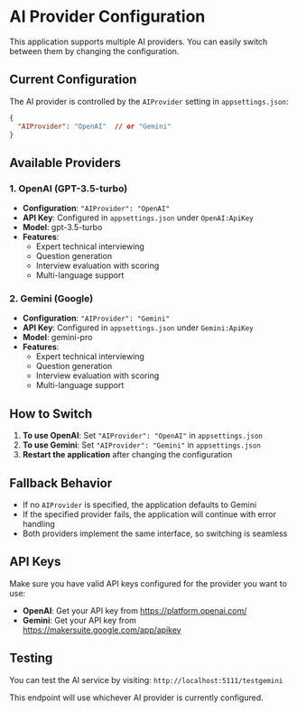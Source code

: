 # AI Provider Configuration

This application supports multiple AI providers. You can easily switch between them by changing the configuration.

## Current Configuration

The AI provider is controlled by the `AIProvider` setting in `appsettings.json`:

```json
{
  "AIProvider": "OpenAI"  // or "Gemini"
}
```

## Available Providers

### 1. OpenAI (GPT-3.5-turbo)
- **Configuration**: `"AIProvider": "OpenAI"`
- **API Key**: Configured in `appsettings.json` under `OpenAI:ApiKey`
- **Model**: gpt-3.5-turbo
- **Features**: 
  - Expert technical interviewing
  - Question generation
  - Interview evaluation with scoring
  - Multi-language support

### 2. Gemini (Google)
- **Configuration**: `"AIProvider": "Gemini"`
- **API Key**: Configured in `appsettings.json` under `Gemini:ApiKey`
- **Model**: gemini-pro
- **Features**: 
  - Expert technical interviewing
  - Question generation
  - Interview evaluation with scoring
  - Multi-language support

## How to Switch

1. **To use OpenAI**: Set `"AIProvider": "OpenAI"` in `appsettings.json`
2. **To use Gemini**: Set `"AIProvider": "Gemini"` in `appsettings.json`
3. **Restart the application** after changing the configuration

## Fallback Behavior

- If no `AIProvider` is specified, the application defaults to Gemini
- If the specified provider fails, the application will continue with error handling
- Both providers implement the same interface, so switching is seamless

## API Keys

Make sure you have valid API keys configured for the provider you want to use:

- **OpenAI**: Get your API key from https://platform.openai.com/
- **Gemini**: Get your API key from https://makersuite.google.com/app/apikey

## Testing

You can test the AI service by visiting: `http://localhost:5111/testgemini`

This endpoint will use whichever AI provider is currently configured.
